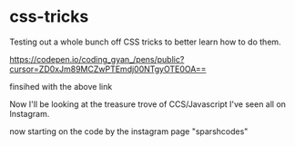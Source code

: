 # css-tricks

Testing out a whole bunch off CSS tricks to better learn how to do them. 

https://codepen.io/coding_gyan_/pens/public?cursor=ZD0xJm89MCZwPTEmdj00NTgyOTE0OA==

finsihed with the above link

Now I'll be looking at the treasure trove of CCS/Javascript I've seen all on Instagram.

now starting on the code by the instagram page "sparshcodes" 